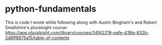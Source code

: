 # python-fundamentals
This is code I wrote while following along with Austin Bingham's and Robert Smallshire's pluralsight course: https://app.pluralsight.com/library/courses/34f42219-eafe-438a-832b-2d8ff8875a15/table-of-contents
